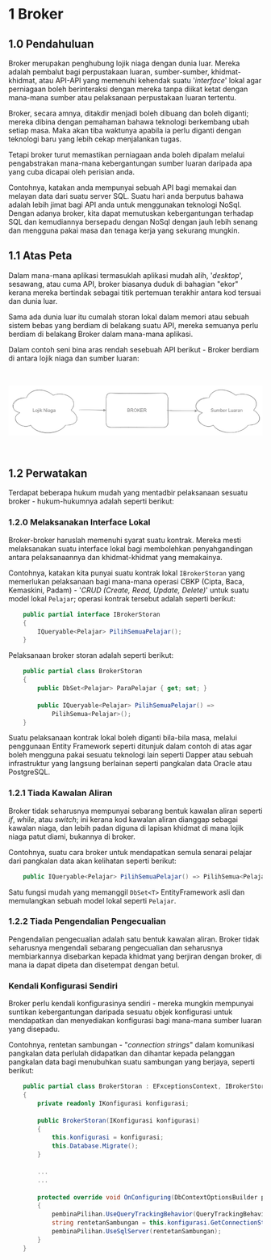 # 1 Broker

## 1.0 Pendahuluan
Broker merupakan penghubung lojik niaga dengan dunia luar. Mereka adalah pembalut bagi perpustakaan luaran, sumber-sumber, khidmat-khidmat, atau API-API yang memenuhi kehendak suatu '_interface_' lokal agar perniagaan boleh berinteraksi dengan mereka tanpa diikat ketat dengan mana-mana sumber atau pelaksanaan perpustakaan luaran tertentu.

Broker, secara amnya, ditakdir menjadi boleh dibuang dan boleh diganti; mereka dibina dengan pemahaman bahawa teknologi berkembang ubah setiap masa. Maka akan tiba waktunya apabila ia perlu diganti dengan teknologi baru yang lebih cekap menjalankan tugas.

Tetapi broker turut memastikan perniagaan anda boleh dipalam melalui pengabstrakan mana-mana kebergantungan sumber luaran daripada apa yang cuba dicapai oleh perisian anda.

Contohnya, katakan anda mempunyai sebuah API bagi memakai dan melayan data dari suatu server SQL. Suatu hari anda berputus bahawa adalah lebih jimat bagi API anda untuk menggunakan teknologi NoSql. Dengan adanya broker, kita dapat memutuskan kebergantungan terhadap SQL dan kemudiannya bersepadu dengan NoSql dengan jauh lebih senang dan mengguna pakai masa dan tenaga kerja yang sekurang mungkin.

## 1.1 Atas Peta
Dalam mana-mana aplikasi termasuklah aplikasi mudah alih, '_desktop_', sesawang, atau cuma API, broker biasanya duduk di bahagian "ekor" kerana mereka bertindak sebagai titik pertemuan terakhir antara kod tersuai dan dunia luar.

Sama ada dunia luar itu cumalah storan lokal dalam memori atau sebuah sistem bebas yang berdiam di belakang suatu API, mereka semuanya perlu berdiam di belakang Broker dalam mana-mana aplikasi.

Dalam contoh seni bina aras rendah sesebuah API berikut - Broker berdiam di antara lojik niaga dan sumber luaran:

<br />
    <p align=center>
        <img src="https://github.com/hassanhabib/The-Standard-Malaysian/blob/main/1.%20Broker/Sumber/Brokers.png" />
    </p>
<br />

## 1.2 Perwatakan
Terdapat beberapa hukum mudah yang mentadbir pelaksanaan sesuatu broker - hukum-hukumnya adalah seperti berikut:

### 1.2.0 Melaksanakan Interface Lokal
Broker-broker haruslah memenuhi syarat suatu kontrak. Mereka mesti melaksanakan suatu interface lokal bagi membolehkan penyahgandingan antara pelaksanaannya dan khidmat-khidmat yang memakainya.

Contohnya, katakan kita punyai suatu kontrak lokal `IBrokerStoran` yang memerlukan pelaksanaan bagi mana-mana operasi CBKP (Cipta, Baca, Kemaskini, Padam) - '_CRUD (Create, Read, Update, Delete)_' untuk suatu model lokal `Pelajar`; operasi kontrak tersebut adalah seperti berikut:

```csharp
    public partial interface IBrokerStoran
    {
        IQueryable<Pelajar> PilihSemuaPelajar();
    }
```

Pelaksanaan broker storan adalah seperti berikut:

```csharp
    public partial class BrokerStoran
    {
        public DbSet<Pelajar> ParaPelajar { get; set; }

        public IQueryable<Pelajar> PilihSemuaPelajar() =>
            PilihSemua<Pelajar>();
    }
```

Suatu pelaksanaan kontrak lokal boleh diganti bila-bila masa, melalui penggunaan Entity Framework seperti ditunjuk dalam contoh di atas agar boleh mengguna pakai sesuatu teknologi lain seperti Dapper atau sebuah infrastruktur yang langsung berlainan seperti pangkalan data Oracle atau PostgreSQL.

### 1.2.1 Tiada Kawalan Aliran
Broker tidak seharusnya mempunyai sebarang bentuk kawalan aliran seperti _if_, _while_, atau _switch_; ini kerana kod kawalan aliran dianggap sebagai kawalan niaga, dan lebih padan diguna di lapisan khidmat di mana lojik niaga patut diami, bukannya di broker.

Contohnya, suatu cara broker untuk mendapatkan semula senarai pelajar dari pangkalan data akan kelihatan seperti berikut:

```csharp
    public IQueryable<Pelajar> PilihSemuaPelajar() => PilihSemua<Pelajar>();
```

Satu fungsi mudah yang memanggil `DbSet<T>` EntityFramework asli dan memulangkan sebuah model lokal seperti `Pelajar`.

### 1.2.2 Tiada Pengendalian Pengecualian
Pengendalian pengecualian adalah satu bentuk kawalan aliran. Broker tidak seharusnya mengendali sebarang pengecualian dan seharusnya membiarkannya disebarkan kepada khidmat yang berjiran dengan broker, di mana ia dapat dipeta dan disetempat dengan betul.

### Kendali Konfigurasi Sendiri
Broker perlu kendali konfigurasinya sendiri - mereka mungkin mempunyai suntikan kebergantungan daripada sesuatu objek konfigurasi untuk mendapatkan dan menyediakan konfigurasi bagi mana-mana sumber luaran yang disepadu.

Contohnya, rentetan sambungan - "_connection strings_" dalam komunikasi pangkalan data perlulah didapatkan dan dihantar kepada pelanggan pangkalan data bagi menubuhkan suatu sambungan yang berjaya, seperti berikut:

```csharp
    public partial class BrokerStoran : EFxceptionsContext, IBrokerStoran
    {
        private readonly IKonfigurasi konfigurasi;

        public BrokerStoran(IKonfigurasi konfigurasi)
        {
            this.konfigurasi = konfigurasi;
            this.Database.Migrate();
        }

        ...
        ...

        protected override void OnConfiguring(DbContextOptionsBuilder pembinaPilihan)
        {
            pembinaPilihan.UseQueryTrackingBehavior(QueryTrackingBehavior.NoTracking);
            string rentetanSambungan = this.konfigurasi.GetConnectionString("DefaultConnection");
            pembinaPilihan.UseSqlServer(rentetanSambungan);
        }
    }
```